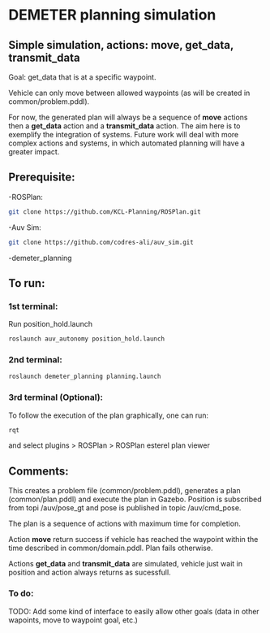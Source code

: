# DEMETER planning simulation

## Simple simulation, actions: move, get_data, transmit_data
Goal: get_data that is at a specific waypoint.

Vehicle can only move between allowed waypoints (as will be created in common/problem.pddl).

For now, the generated plan will always be a sequence of **move** actions then a **get_data** action and a **transmit_data** action. 
The aim here is to exemplify the integration of systems. 
Future work will deal with more complex actions and systems, in which automated planning will have a greater impact.

## Prerequisite:

-ROSPlan: 
```sh
git clone https://github.com/KCL-Planning/ROSPlan.git
```
-Auv Sim:
```sh
git clone https://github.com/codres-ali/auv_sim.git
```
-demeter_planning

## To run:

### 1st terminal:
Run position_hold.launch
```sh
roslaunch auv_autonomy position_hold.launch
```

### 2nd terminal:
```sh
roslaunch demeter_planning planning.launch
```

### 3rd terminal (Optional):
To follow the execution of the plan graphically, one can run:
```sh
rqt
```
and select plugins > ROSPlan > ROSPlan esterel plan viewer

## Comments:

This creates a problem file (common/problem.pddl), generates a plan (common/plan.pddl) and execute the plan in Gazebo.
Position is subscribed from topi /auv/pose_gt and pose is published in topic /auv/cmd_pose.  

The plan is a sequence of actions with maximum time for completion.

Action **move** return success if vehicle has reached the waypoint within the time described in common/domain.pddl. Plan fails otherwise.

Actions **get_data** and **transmit_data** are simulated, vehicle just wait in position and action always returns as sucessfull.

### To do:
TODO: Add some kind of interface to easily allow other goals (data in other wapoints, move to waypoint goal, etc.)
